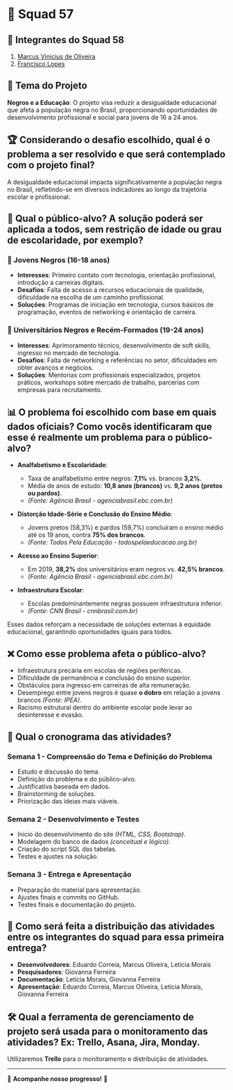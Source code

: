# 📌 Squad 57

## 👥 Integrantes do Squad 58

1. [Marcus Vinicius de Oliveira](https://github.com/Vinny-Oliver) 
2. [Francisco Lopes](https://github.com/stanlrlopes)

## 🎯 Tema do Projeto

**Negros e a Educação**: O projeto visa reduzir a desigualdade educacional que afeta a população negra no Brasil, proporcionando oportunidades de desenvolvimento profissional e social para jovens de 16 a 24 anos.

## 🏆 Considerando o desafio escolhido, qual é o problema a ser resolvido e que será contemplado com o projeto final?

A desigualdade educacional impacta significativamente a população negra no Brasil, refletindo-se em diversos indicadores ao longo da trajetória escolar e profissional.

## 🎯 Qual o público-alvo? A solução poderá ser aplicada a todos, sem restrição de idade ou grau de escolaridade, por exemplo? 

### 📌 Jovens Negros (16-18 anos)
- **Interesses**: Primeiro contato com tecnologia, orientação profissional, introdução a carreiras digitais.
- **Desafios**: Falta de acesso a recursos educacionais de qualidade, dificuldade na escolha de um caminho profissional.
- **Soluções**: Programas de iniciação em tecnologia, cursos básicos de programação, eventos de networking e orientação de carreira.

### 📌 Universitários Negros e Recém-Formados (19-24 anos)
- **Interesses**: Aprimoramento técnico, desenvolvimento de soft skills, ingresso no mercado de tecnologia.
- **Desafios**: Falta de networking e referências no setor, dificuldades em obter avanços e negócios.
- **Soluções**: Mentorias com profissionais especializados, projetos práticos, workshops sobre mercado de trabalho, parcerias com empresas para recrutamento.

## 📊 O problema foi escolhido com base em quais dados oficiais? Como vocês identificaram que esse é realmente um problema para o público-alvo? 

- **Analfabetismo e Escolaridade**:
  - Taxa de analfabetismo entre negros: **7,1%** vs. brancos **3,2%**.
  - Média de anos de estudo: **10,8 anos (brancos)** vs. **9,2 anos (pretos ou pardos)**.
  - *(Fonte: Agência Brasil - agenciabrasil.ebc.com.br)*

- **Distorção Idade-Série e Conclusão do Ensino Médio**:
  - Jovens pretos (58,3%) e pardos (59,7%) concluíram o ensino médio até os 19 anos, contra **75% dos brancos**.
  - *(Fonte: Todos Pela Educação - todospelaeducacao.org.br)*

- **Acesso ao Ensino Superior**:
  - Em 2019, **38,2%** dos universitários eram negros vs. **42,5% brancos**.
  - *(Fonte: Agência Brasil - agenciabrasil.ebc.com.br)*

- **Infraestrutura Escolar**:
  - Escolas predominantemente negras possuem infraestrutura inferior.
  - *(Fonte: CNN Brasil - cnnbrasil.com.br)*

Esses dados reforçam a necessidade de soluções externas à equidade educacional, garantindo oportunidades iguais para todos.

## ❌ Como esse problema afeta o público-alvo?

- Infraestrutura precária em escolas de regiões periféricas.
- Dificuldade de permanência e conclusão do ensino superior.
- Obstáculos para ingresso em carreiras de alta remuneração.
- Desemprego entre jovens negros é quase **o dobro** em relação a jovens brancos *(Fonte: IPEA)*.
- Racismo estrutural dentro do ambiente escolar pode levar ao desinteresse e evasão.

## 📅 Qual o cronograma das atividades?  

### Semana 1 - Compreensão do Tema e Definição do Problema
- Estudo e discussão do tema.
- Definição do problema e do público-alvo.
- Justificativa baseada em dados.
- Brainstorming de soluções.
- Priorização das ideias mais viáveis.

### Semana 2 - Desenvolvimento e Testes
- Início do desenvolvimento do site *(HTML, CSS, Bootstrap)*.
- Modelagem do banco de dados *(conceitual e lógico)*.
- Criação do script SQL das tabelas.
- Testes e ajustes na solução.

### Semana 3 - Entrega e Apresentação
- Preparação do material para apresentação.
- Ajustes finais e commits no GitHub.
- Testes finais e documentação do projeto.

## 📌 Como será feita a distribuição das atividades entre os integrantes do squad para essa primeira entrega? 

- **Desenvolvedores**: Eduardo Correia, Marcus Oliveira, Letícia Morais
- **Pesquisadores**: Giovanna Ferreira
- **Documentação**: Letícia Morais, Giovanna Ferreira
- **Apresentação**: Eduardo Correia, Marcus Oliveira, Letícia Morais, Giovanna Ferreira

## 🛠️ Qual a ferramenta de gerenciamento de projeto será usada para o monitoramento das atividades? Ex: Trello, Asana, Jira, Monday.

Utilizaremos **Trello** para o monitoramento e distribuição de atividades.

---

📌 **Acompanhe nosso progresso!** 🚀

